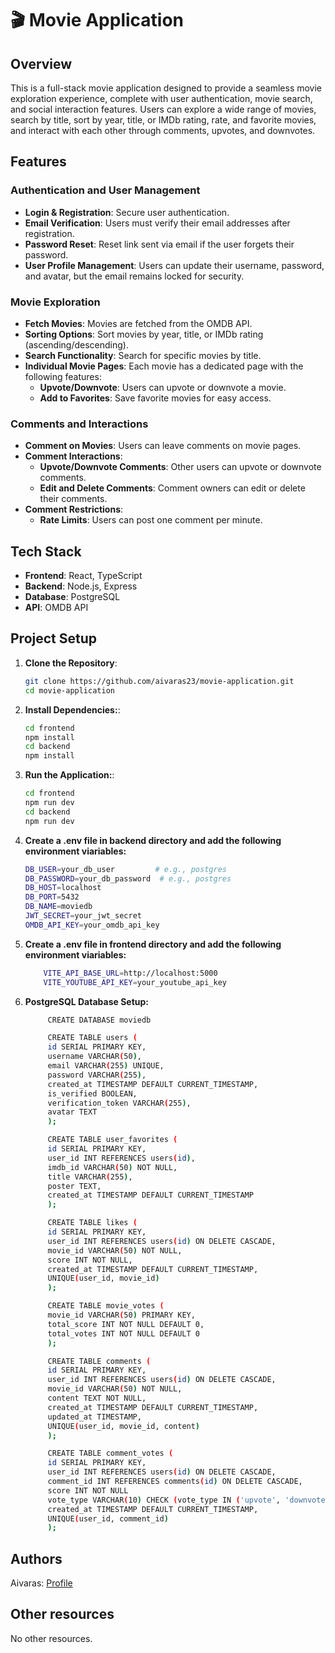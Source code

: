 # 🎬 Movie Application

## Overview

This is a full-stack movie application designed to provide a seamless movie exploration experience, complete with user authentication, movie search, and social interaction features. Users can explore a wide range of movies, search by title, sort by year, title, or IMDb rating, rate, and favorite movies, and interact with each other through comments, upvotes, and downvotes.

## Features

### Authentication and User Management

-   **Login & Registration**: Secure user authentication.
-   **Email Verification**: Users must verify their email addresses after registration.
-   **Password Reset**: Reset link sent via email if the user forgets their password.
-   **User Profile Management**: Users can update their username, password, and avatar, but the email remains locked for security.

### Movie Exploration

-   **Fetch Movies**: Movies are fetched from the OMDB API.
-   **Sorting Options**: Sort movies by year, title, or IMDb rating (ascending/descending).
-   **Search Functionality**: Search for specific movies by title.
-   **Individual Movie Pages**: Each movie has a dedicated page with the following features:
    -   **Upvote/Downvote**: Users can upvote or downvote a movie.
    -   **Add to Favorites**: Save favorite movies for easy access.

### Comments and Interactions

-   **Comment on Movies**: Users can leave comments on movie pages.
-   **Comment Interactions**:
    -   **Upvote/Downvote Comments**: Other users can upvote or downvote comments.
    -   **Edit and Delete Comments**: Comment owners can edit or delete their comments.
-   **Comment Restrictions**:
    -   **Rate Limits**: Users can post one comment per minute.

## Tech Stack

-   **Frontend**: React, TypeScript
-   **Backend**: Node.js, Express
-   **Database**: PostgreSQL
-   **API**: OMDB API

## Project Setup

1. **Clone the Repository**:
    ```bash
    git clone https://github.com/aivaras23/movie-application.git
    cd movie-application
    ```
2. **Install Dependencies:**:
    ```bash
    cd frontend
    npm install
    cd backend
    npm install
    ```
3. **Run the Application:**:
    ```bash
    cd frontend
    npm run dev
    cd backend
    npm run dev
    ```
4. **Create a .env file in backend directory and add the following environment viariables:**
    ```bash
    DB_USER=your_db_user         # e.g., postgres
    DB_PASSWORD=your_db_password  # e.g., postgres
    DB_HOST=localhost
    DB_PORT=5432
    DB_NAME=moviedb
    JWT_SECRET=your_jwt_secret
    OMDB_API_KEY=your_omdb_api_key
    ```
5. **Create a .env file in frontend directory and add the following environment viariables:**
    ```bash
        VITE_API_BASE_URL=http://localhost:5000
        VITE_YOUTUBE_API_KEY=your_youtube_api_key
    ```
6. **PostgreSQL Database Setup:**

    ```bash
         CREATE DATABASE moviedb

         CREATE TABLE users (
         id SERIAL PRIMARY KEY,
         username VARCHAR(50),
         email VARCHAR(255) UNIQUE,
         password VARCHAR(255),
         created_at TIMESTAMP DEFAULT CURRENT_TIMESTAMP,
         is_verified BOOLEAN,
         verification_token VARCHAR(255),
         avatar TEXT
         );

         CREATE TABLE user_favorites (
         id SERIAL PRIMARY KEY,
         user_id INT REFERENCES users(id),
         imdb_id VARCHAR(50) NOT NULL,
         title VARCHAR(255),
         poster TEXT,
         created_at TIMESTAMP DEFAULT CURRENT_TIMESTAMP
         );

         CREATE TABLE likes (
         id SERIAL PRIMARY KEY,
         user_id INT REFERENCES users(id) ON DELETE CASCADE,
         movie_id VARCHAR(50) NOT NULL,
         score INT NOT NULL,
         created_at TIMESTAMP DEFAULT CURRENT_TIMESTAMP,
         UNIQUE(user_id, movie_id)
         );

         CREATE TABLE movie_votes (
         movie_id VARCHAR(50) PRIMARY KEY,
         total_score INT NOT NULL DEFAULT 0,
         total_votes INT NOT NULL DEFAULT 0
         );

         CREATE TABLE comments (
         id SERIAL PRIMARY KEY,
         user_id INT REFERENCES users(id) ON DELETE CASCADE,
         movie_id VARCHAR(50) NOT NULL,
         content TEXT NOT NULL,
         created_at TIMESTAMP DEFAULT CURRENT_TIMESTAMP,
         updated_at TIMESTAMP,
         UNIQUE(user_id, movie_id, content)
         );

         CREATE TABLE comment_votes (
         id SERIAL PRIMARY KEY,
         user_id INT REFERENCES users(id) ON DELETE CASCADE,
         comment_id INT REFERENCES comments(id) ON DELETE CASCADE,
         score INT NOT NULL
         vote_type VARCHAR(10) CHECK (vote_type IN ('upvote', 'downvote')),
         created_at TIMESTAMP DEFAULT CURRENT_TIMESTAMP,
         UNIQUE(user_id, comment_id)
         );
    ```

## Authors

Aivaras: [Profile](https://github.com/aivaras23)

## Other resources

No other resources.
